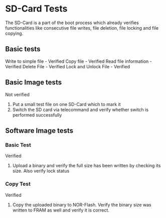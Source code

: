 # SD-Card Tests

The SD-Card is a part of the boot process which already verifies functionalities like
consecutive file writes, file deletion, file locking and file copying.

## Basic tests

Write to simple file - Verified
Copy file - Verified
Read file information - Verified
Delete File - Verified
Lock and Unlock File - Verified

## Basic Image tests

Not verified

1. Put a small test file on one SD-Card which to mark it
2. Switch the SD card via telecommand and verify whether switch is performed successfully

## Software Image tests

### Basic Test

Verified

1. Upload a binary and verify the full size has been written by checking its size. 
   Also verify lock status

###  Copy Test

Verified

1. Copy the uploaded binary to NOR-Flash. Verify the binary size was written to FRAM as well and verify it is correct.

